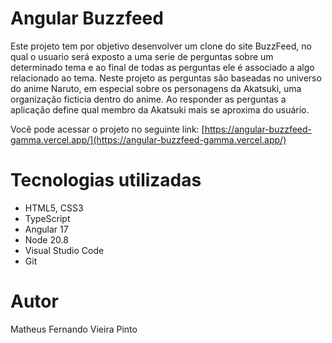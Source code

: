 # Angular Buzzfeed

Este projeto tem por objetivo desenvolver um clone do site BuzzFeed, no qual o usuario será exposto a uma serie de perguntas sobre um determinado tema e ao final de todas as perguntas ele é associado a algo relacionado ao tema.
Neste projeto as perguntas são baseadas no universo do anime Naruto, em especial sobre os personagens da Akatsuki, uma organização ficticia dentro do anime. Ao responder as perguntas a aplicação define qual membro da Akatsuki mais se aproxima do usuário.

Você pode acessar o projeto no seguinte link: [https://angular-buzzfeed-gamma.vercel.app/](https://angular-buzzfeed-gamma.vercel.app/)

# Tecnologias utilizadas
- HTML5, CSS3
- TypeScript
- Angular 17
- Node 20.8
- Visual Studio Code
- Git

# Autor
Matheus Fernando Vieira Pinto 

